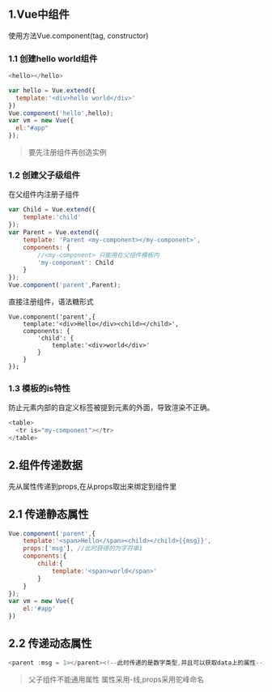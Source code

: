 ## 1.Vue中组件
使用方法Vue.component(tag, constructor)
### 1.1 创建hello world组件
```javascript
<hello></hello>
```

```javascript
var hello = Vue.extend({
  template:'<div>hello world</div>'
})
Vue.component('hello',hello);
var vm = new Vue({
  el:"#app"
});
```
> 要先注册组件再创造实例

### 1.2 创建父子级组件
在父组件内注册子组件
```javascript
var Child = Vue.extend({
    template:'child'
});
var Parent = Vue.extend({
    template: 'Parent <my-component></my-component>',
    components: {
        //<my-component> 只能用在父组件模板内
        'my-component': Child
    }
});
Vue.component('parent',Parent);
```
直接注册组件，语法糖形式
```
Vue.component('parent',{
    template:'<div>Hello</div><child></child>',
    components: {
        'child': {
            template:'<div>world</div>'
        }
    }
});
```
### 1.3 模板的is特性
防止元素内部的自定义标签被提到元素的外面，导致渲染不正确。
```javascript
<table>
  <tr is="my-component"></tr>
</table>
```

## 2.组件传递数据
先从属性传递到props,在从props取出来绑定到组件里
## 2.1 传递静态属性
```javascript
Vue.component('parent',{
    template:'<span>Hello</span><child></child>{{msg}}',
    props:['msg'], //此时获得的为字符串1
    components:{
        child:{
            template:'<span>world</span>'
        }
    }
});
var vm = new Vue({
    el:'#app'
})
```
## 2.2 传递动态属性
```javascript
<parent :msg = 1></parent><!--此时传递的是数字类型,并且可以获取data上的属性-->
```
> 父子组件不能通用属性 属性采用-线,props采用驼峰命名